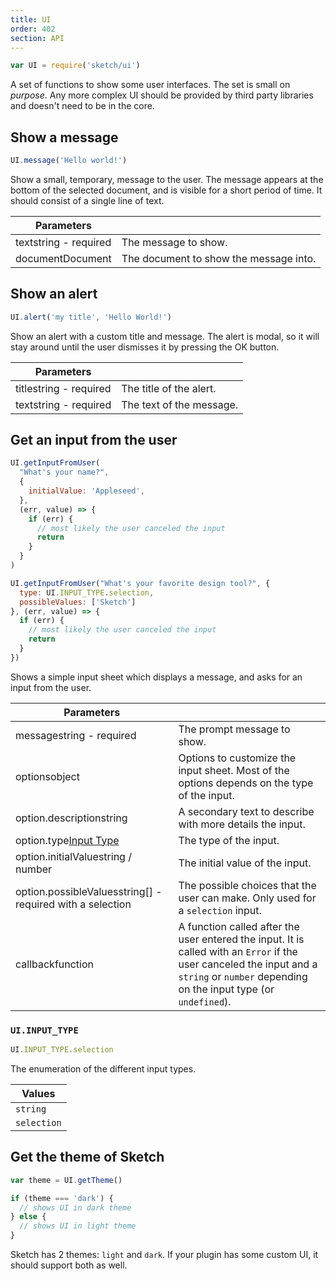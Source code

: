 ```yaml
---
title: UI
order: 402
section: API
---
```


```js
var UI = require('sketch/ui')
```

A set of functions to show some user interfaces. The set is small on _purpose_. Any more complex UI should be provided by third party libraries and doesn't need to be in the core.

## Show a message

```js
UI.message('Hello world!')
```

Show a small, temporary, message to the user. The message appears at the bottom of the selected document, and is visible for a short period of time. It should consist of a single line of text.

| Parameters                                          |                                        |
| --------------------------------------------------- | -------------------------------------- |
| text<span class="arg-type">string - required</span> | The message to show.                   |
| document<span class="arg-type">Document</span>      | The document to show the message into. |

## Show an alert

```js
UI.alert('my title', 'Hello World!')
```

Show an alert with a custom title and message. The alert is modal, so it will stay around until the user dismisses it by pressing the OK button.

| Parameters                                           |                          |
| ---------------------------------------------------- | ------------------------ |
| title<span class="arg-type">string - required</span> | The title of the alert.  |
| text<span class="arg-type">string - required</span>  | The text of the message. |

## Get an input from the user

```javascript
UI.getInputFromUser(
  "What's your name?",
  {
    initialValue: 'Appleseed',
  },
  (err, value) => {
    if (err) {
      // most likely the user canceled the input
      return
    }
  }
)
```

```javascript
UI.getInputFromUser("What's your favorite design tool?", {
  type: UI.INPUT_TYPE.selection,
  possibleValues: ['Sketch']
}, (err, value) => {
  if (err) {
    // most likely the user canceled the input
    return
  }
})
```

<!--
```javascript
UI.getInputFromUser(
  "What's the opacity of the new layer?",
  {
    type: UI.INPUT_TYPE.slider,
  },
  (err, value) => {
    if (err) {
      // most likely the user canceled the input
      return
    }
  }
)
```
-->

Shows a simple input sheet which displays a message, and asks for an input from the user.

| Parameters                                                                              |                                                                                                                                                                                          |
| --------------------------------------------------------------------------------------- | ---------------------------------------------------------------------------------------------------------------------------------------------------------------------------------------- |
| message<span class="arg-type">string - required</span>                                  | The prompt message to show.                                                                                                                                                              |
| options<span class="arg-type">object</span>                                             | Options to customize the input sheet. Most of the options depends on the type of the input.                                                                                              |
| option.description<span class="arg-type">string</span>                                  | A secondary text to describe with more details the input.                                                                                                                                |
| option.type<span class="arg-type">[Input Type](#uiinput_type)</span>                       | The type of the input.                                                                                                                                                                   |
| option.initialValue<span class="arg-type">string / number</span>                        | The initial value of the input.   |
| option.possibleValues<span class="arg-type">string[] - required with a selection</span> | The possible choices that the user can make. Only used for a `selection` input.                                                                                                          |<!--| option.maxValue<span class="arg-type">number</span>                                     | The maximal value. Only used for a `slider` input. Defaults to `1`.                                                                                                                      || option.minValue<span class="arg-type">number</span>                                     | The maximal value. Only used for a `slider` input. Defaults to `0`.                                                                                                                      || option.increment<span class="arg-type">number</span>                                    | Restricts the possible values to multiple of the increment. Only used for a `slider` input.                                                                                             |-->
| callback<span class="arg-type">function</span>                                          | A function called after the user entered the input. It is called with an `Error` if the user canceled the input and a `string` or `number` depending on the input type (or `undefined`). |

### `UI.INPUT_TYPE`

```js
UI.INPUT_TYPE.selection
```

The enumeration of the different input types.

| Values      |
| ----------- |
| `string`    |
| `selection` |

## Get the theme of Sketch

```js
var theme = UI.getTheme()

if (theme === 'dark') {
  // shows UI in dark theme
} else {
  // shows UI in light theme
}
```

Sketch has 2 themes: `light` and `dark`. If your plugin has some custom UI, it should support both as well.
